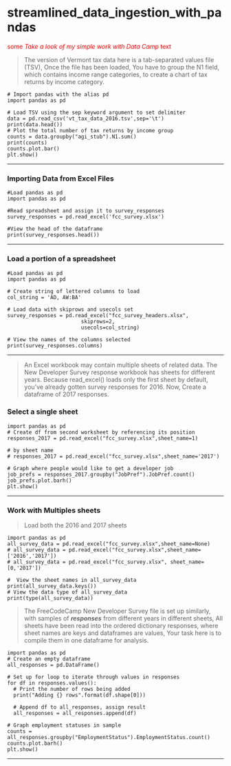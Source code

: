 # streamlined_data_ingestion_with_pandas
<span style="color:red">some *Take a look of my simple work with Data Camp* text</span>


> The version of Vermont tax data here is a tab-separated values file (TSV),  Once the file has been loaded, You have to group the N1 field, which contains income range categories, to create a chart of tax returns by income category.
```
# Import pandas with the alias pd
import pandas as pd

# Load TSV using the sep keyword argument to set delimiter
data = pd.read_csv('vt_tax_data_2016.tsv',sep='\t')
print(data.head())
# Plot the total number of tax returns by income group
counts = data.groupby("agi_stub").N1.sum()
print(counts)
counts.plot.bar()
plt.show()
```
____________________________

### Importing Data from Excel Files
```
#Load pandas as pd
import pandas as pd

#Read spreadsheet and assign it to survey_responses
survey_responses = pd.read_excel('fcc_survey.xlsx')

#View the head of the dataframe
print(survey_responses.head())
```
____________________________

### Load a portion of a spreadsheet

```
#Load pandas as pd
import pandas as pd

# Create string of lettered columns to load
col_string = 'AD, AW:BA'

# Load data with skiprows and usecols set
survey_responses = pd.read_excel("fcc_survey_headers.xlsx", 
                        skiprows=2, 
                        usecols=col_string)

# View the names of the columns selected
print(survey_responses.columns)
```

____________________________

> An Excel workbook may contain multiple sheets of related data. The New Developer Survey response workbook has sheets for different years. Because read_excel() loads only the first sheet by default, you've already gotten survey responses for 2016. Now, Create a dataframe of 2017 responses.

### Select a single sheet
```
import pandas as pd
# Create df from second worksheet by referencing its position
responses_2017 = pd.read_excel("fcc_survey.xlsx",sheet_name=1)
                               
# by sheet name
# responses_2017 = pd.read_excel("fcc_survey.xlsx",sheet_name='2017')

# Graph where people would like to get a developer job
job_prefs = responses_2017.groupby("JobPref").JobPref.count()
job_prefs.plot.barh()
plt.show()
```
____________________________
### Work with Multiples sheets

> Load both the 2016 and 2017 sheets

```
import pandas as pd
all_survey_data = pd.read_excel("fcc_survey.xlsx",sheet_name=None)
# all_survey_data = pd.read_excel("fcc_survey.xlsx",sheet_name=['2016','2017'])
# all_survey_data = pd.read_excel("fcc_survey.xlsx", sheet_name=[0,'2017'])

#  View the sheet names in all_survey_data
print(all_survey_data.keys())
# View the data type of all_survey_data
print(type(all_survey_data))
```

> The FreeCodeCamp New Developer Survey file is set up similarly, with samples of ***responses*** from different years in different sheets, All sheets have been read into the ordered dictionary responses, where sheet names are keys and dataframes are values, Your task here is to compile them in one dataframe for analysis.
```
import pandas as pd
# Create an empty dataframe
all_responses = pd.DataFrame()

# Set up for loop to iterate through values in responses
for df in responses.values():
  # Print the number of rows being added
  print("Adding {} rows".format(df.shape[0]))
  
  # Append df to all_responses, assign result
  all_responses = all_responses.append(df)

# Graph employment statuses in sample
counts = all_responses.groupby("EmploymentStatus").EmploymentStatus.count()
counts.plot.barh()
plt.show()
```
____________________________
